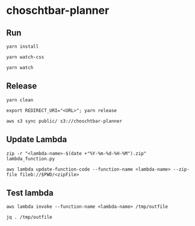 # choschtbar-planner

## Run

``` shell
yarn install

yarn watch-css

yarn watch
```

## Release

``` shell
yarn clean

export REDIRECT_URI="<URL>"; yarn release

aws s3 sync public/ s3://choschtbar-planner
```

## Update Lambda
```shell
zip -r "<lambda-name>-$(date +"%Y-%m-%d-%H-%M").zip" lambda_function.py

aws lambda update-function-code --function-name <lambda-name> --zip-file fileb://$PWD/<zipFile>
```
## Test lambda
```shell
aws lambda invoke --function-name <lambda-name> /tmp/outfile

jq . /tmp/outfile
```
